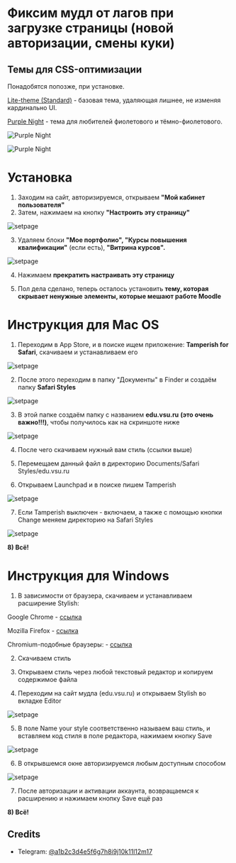 
# Фиксим мудл от лагов при загрузке страницы (новой авторизации, смены куки)
## Темы для CSS-оптимизации

Понадобятся попозже, при установке.

[Lite-theme (Standard)]((https://github.com/stariycat/moodlefix/tree/main/Standard)) - базовая тема, удаляющая лишнее, не изменяя кардинально UI.

[Purple Night](https://github.com/stariycat/moodlefix/tree/main/Purple%20Night) - тема для любителей фиолетового и тёмно-фиолетового.

![Purple Night](https://raw.githubusercontent.com/stariycat/moodlefix/master/Screenshots/image2.png)

![Purple Night](https://raw.githubusercontent.com/stariycat/moodlefix/master/Screenshots/image.png)

# Установка

1) Заходим на сайт, авторизируемся, открываем **"Мой кабинет пользователя"**
2) Затем, нажимаем на кнопку **"Настроить эту страницу"**

![setpage](https://raw.githubusercontent.com/stariycat/moodlefix/master/Screenshots/5eb330d0-887b-4cfd-b7a2-12d2c944e19d.png)

3) Удаляем блоки **"Мое портфолио", "Курсы повышения квалификации"** (если есть), **"Витрина курсов".**

![setpage](https://raw.githubusercontent.com/stariycat/moodlefix/master/Screenshots/ffb72483-56e7-4442-bbc7-59367455af9c.png)

4) Нажимаем **прекратить настраивать эту страницу**

5) Пол дела сделано, теперь осталось установить **тему, которая скрывает ненужные элементы, которые мешают работе Moodle**

# Инструкция для Mac OS

1) Переходим в App Store, и в поиске ищем приложение: **Tamperish for Safari**, скачиваем и устанавливаем его

![setpage](https://raw.githubusercontent.com/stariycat/moodlefix/master/Screenshots/adc1cc53-4007-4eb6-803b-a2aabb7a086e.png)

2) После этого переходим в папку "Документы" в Finder и создаём папку **Safari Styles**

![setpage](https://raw.githubusercontent.com/stariycat/moodlefix/master/Screenshots/f50603cb-f45c-4c0a-8b87-81dfaae423f5.png)

3) В этой папке создаём папку с названием **edu.vsu.ru** **(это очень важно!!!)**, чтобы получилось как на скриншоте ниже

![setpage](https://raw.githubusercontent.com/stariycat/moodlefix/master/Screenshots/ed2118a4-87b8-4765-9290-272c103ea6bb.png)

4) После чего скачиваем нужный вам стиль (ссылки выше)

5) Перемещаем данный файл в директорию Documents/Safari Styles/edu.vsu.ru

6) Открываем Launchpad и в поиске пишем Tamperish

![setpage](https://raw.githubusercontent.com/stariycat/moodlefix/master/Screenshots/32937099-45c2-450c-87fb-7ec8cf87773d.png)

7) Если Tamperish выключен - включаем, а также с помощью кнопки Change меняем директорию на Safari Styles

![setpage](https://raw.githubusercontent.com/stariycat/moodlefix/master/Screenshots/bab0c69b-32c3-4711-96bd-49fb26ab8a3f.png)

**8) Всё!**

# Инструкция для Windows

1) В зависимости от браузера, скачиваем и устанавливаем расширение Stylish:

Google Chrome - [ссылка](https://chromewebstore.google.com/detail/stylish-—-настраиваемые-т/fjnbnpbmkenffdnngjfgmeleoegfcffe)

Mozilla Firefox - [ссылка](https://addons.mozilla.org/en-US/firefox/addon/stylish/)

Chromium-подобные браузеры: - [ссылка](https://github.com/stylish-userstyles/stylish-chrome)

2) Скачиваем стиль

3) Открываем стиль через любой текстовый редактор и копируем содержимое файла

4) Переходим на сайт мудла (edu.vsu.ru) и открываем Stylish во вкладке Editor

![setpage](https://raw.githubusercontent.com/stariycat/moodlefix/master/Screenshots/694302b2-2dd9-40cb-8bd3-24260de5604b.png)

5) В поле Name your style соответственно называем ваш стиль, и вставляем код стиля в поле редактора, нажимаем кнопку Save

![setpage](https://raw.githubusercontent.com/stariycat/moodlefix/master/Screenshots/2f1493a3-9c90-4b2a-9c93-c01cc407e77c.png)

6) В открывшемся окне авторизируемся любым доступным способом

![setpage](https://raw.githubusercontent.com/stariycat/moodlefix/master/Screenshots/0bf96c67-3bed-4d33-b1fa-7db10672d844.png)

7) После авторизации и активации аккаунта, возвращаемся к расширению и нажимаем кнопку Save ещё раз

**8) Всё!**
## Credits

- Telegram: [@a1b2c3d4e5f6g7h8i9j10k11l12m17](t.me/a1b2c3d4e5f6g7h8i9j10k11l12m17)

